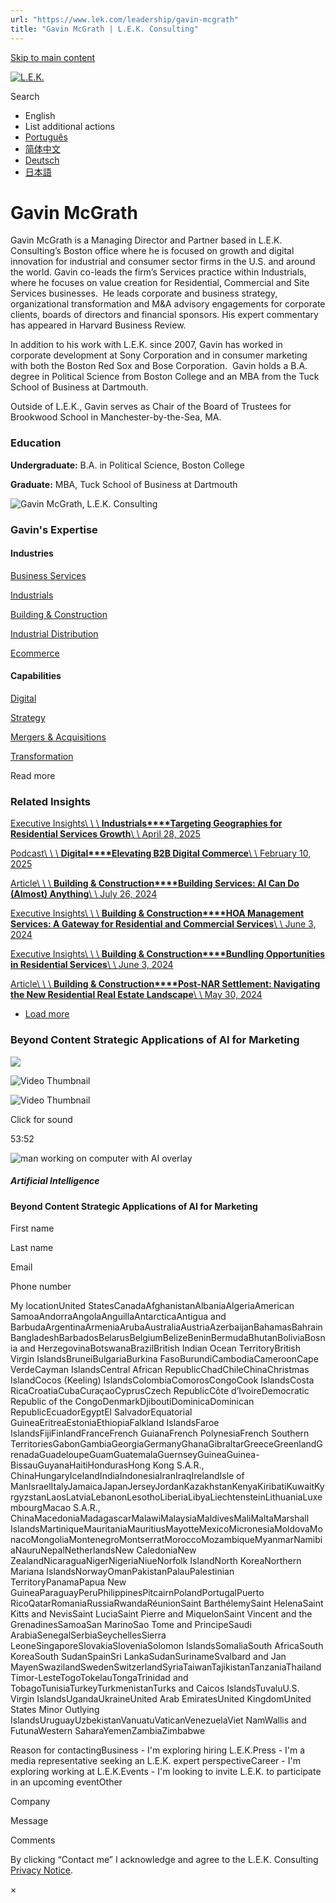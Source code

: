 ```yaml
---
url: "https://www.lek.com/leadership/gavin-mcgrath"
title: "Gavin McGrath | L.E.K. Consulting"
---
```


[Skip to main content](https://www.lek.com/leadership/gavin-mcgrath#main-content)

[![L.E.K.](https://www.lek.com/themes/lek/images/new-logo.svg)](https://www.lek.com/ "L.E.K.")

Search

- English
- List additional actions
- [Português](https://www.lek.com/pt-br/lek-brazil)
- [简体中文](https://www.lek.com/zh-hant/lek-china)
- [Deutsch](https://www.lek.com/de/lek-germany)
- [日本語](https://www.lek.com/ja/lek-japan)

# Gavin McGrath

Gavin McGrath is a Managing Director and Partner based in L.E.K. Consulting’s Boston office where he is focused on growth and digital innovation for industrial and consumer sector firms in the U.S. and around the world. Gavin co-leads the firm’s Services practice within Industrials, where he focuses on value creation for Residential, Commercial and Site Services businesses.  He leads corporate and business strategy, organizational transformation and M&A advisory engagements for corporate clients, boards of directors and financial sponsors. His expert commentary has appeared in Harvard Business Review.

In addition to his work with L.E.K. since 2007, Gavin has worked in corporate development at Sony Corporation and in consumer marketing with both the Boston Red Sox and Bose Corporation.  Gavin holds a B.A. degree in Political Science from Boston College and an MBA from the Tuck School of Business at Dartmouth.

Outside of L.E.K., Gavin serves as Chair of the Board of Trustees for Brookwood School in Manchester-by-the-Sea, MA.

### Education

**Undergraduate:** B.A. in Political Science, Boston College

**Graduate:** MBA, Tuck School of Business at Dartmouth

![Gavin McGrath, L.E.K. Consulting](https://www.lek.com/sites/default/files/profile-images/Gavin-McGrath_web.jpg)

### Gavin's Expertise

#### Industries

[Business Services](https://www.lek.com/industries/business-services)

[Industrials](https://www.lek.com/industries/industrials)

[Building & Construction](https://www.lek.com/industries/building-construction)

[Industrial Distribution](https://www.lek.com/industries/industrials/industrial-distribution)

[Ecommerce](https://www.lek.com/industries/retail/ecommerce)

#### Capabilities

[Digital](https://www.lek.com/capabilities/digital)

[Strategy](https://www.lek.com/capabilities/strategy)

[Mergers & Acquisitions](https://www.lek.com/capabilities/mergers-acquisitions)

[Transformation](https://www.lek.com/capabilities/organizational-strategy/transformation)

Read more

### Related Insights

[Executive Insights\\
\\
\\
**Industrials****Targeting Geographies for Residential Services Growth**\\
\\
April 28, 2025](https://www.lek.com/insights/ind/us/ei/targeting-geographies-residential-services-growth)

[Podcast\\
\\
\\
**Digital****Elevating B2B Digital Commerce**\\
\\
February 10, 2025](https://www.lek.com/insights/dig/us/po/elevating-b2b-digital-commerce)

[Article\\
\\
\\
**Building & Construction****Building Services: AI Can Do (Almost) Anything**\\
\\
July 26, 2024](https://www.lek.com/insights/ind/us/ar/building-services-ai-can-do-almost-anything)

[Executive Insights\\
\\
\\
**Building & Construction****HOA Management Services: A Gateway for Residential and Commercial Services**\\
\\
June 3, 2024](https://www.lek.com/insights/ind/us/ei/hoa-management-services-gateway-residential-and-commercial-services)

[Executive Insights\\
\\
\\
**Building & Construction****Bundling Opportunities in Residential Services**\\
\\
June 3, 2024](https://www.lek.com/insights/ind/us/ei/bundling-opportunities-residential-services)

[Article\\
\\
\\
**Building & Construction****Post-NAR Settlement: Navigating the New Residential Real Estate Landscape**\\
\\
May 30, 2024](https://www.lek.com/insights/ind/us/ar/post-nar-settlement-navigating-new-residential-real-estate-landscape)

- [Load more](https://www.lek.com/leadership/gavin-mcgrath?page=1 "Load more items")

### Beyond Content Strategic Applications of AI for Marketing

![](https://fast.wistia.com/embed/medias/qfc66oipmm/swatch)

![Video Thumbnail](https://fast.wistia.com/embed/medias/qfc66oipmm/swatch)

![Video Thumbnail](https://embed-ssl.wistia.com/deliveries/6305533633212c01a46b78c5a9ca4da0.webp?image_crop_resized=1920x1080)

Click for sound

53:52

![man working on computer with AI overlay](https://www.lek.com/sites/default/files/teaser-images/beyond-content-ai-teaser.png)

##### Artificial Intelligence

#### Beyond Content Strategic Applications of AI for Marketing

First name

Last name

Email

Phone number

My locationUnited StatesCanadaAfghanistanAlbaniaAlgeriaAmerican SamoaAndorraAngolaAnguillaAntarcticaAntigua and BarbudaArgentinaArmeniaArubaAustraliaAustriaAzerbaijanBahamasBahrainBangladeshBarbadosBelarusBelgiumBelizeBeninBermudaBhutanBoliviaBosnia and HerzegovinaBotswanaBrazilBritish Indian Ocean TerritoryBritish Virgin IslandsBruneiBulgariaBurkina FasoBurundiCambodiaCameroonCape VerdeCayman IslandsCentral African RepublicChadChileChinaChristmas IslandCocos (Keeling) IslandsColombiaComorosCongoCook IslandsCosta RicaCroatiaCubaCuraçaoCyprusCzech RepublicCôte d’IvoireDemocratic Republic of the CongoDenmarkDjiboutiDominicaDominican RepublicEcuadorEgyptEl SalvadorEquatorial GuineaEritreaEstoniaEthiopiaFalkland IslandsFaroe IslandsFijiFinlandFranceFrench GuianaFrench PolynesiaFrench Southern TerritoriesGabonGambiaGeorgiaGermanyGhanaGibraltarGreeceGreenlandGrenadaGuadeloupeGuamGuatemalaGuernseyGuineaGuinea-BissauGuyanaHaitiHondurasHong Kong S.A.R., ChinaHungaryIcelandIndiaIndonesiaIranIraqIrelandIsle of ManIsraelItalyJamaicaJapanJerseyJordanKazakhstanKenyaKiribatiKuwaitKyrgyzstanLaosLatviaLebanonLesothoLiberiaLibyaLiechtensteinLithuaniaLuxembourgMacao S.A.R., ChinaMacedoniaMadagascarMalawiMalaysiaMaldivesMaliMaltaMarshall IslandsMartiniqueMauritaniaMauritiusMayotteMexicoMicronesiaMoldovaMonacoMongoliaMontenegroMontserratMoroccoMozambiqueMyanmarNamibiaNauruNepalNetherlandsNew CaledoniaNew ZealandNicaraguaNigerNigeriaNiueNorfolk IslandNorth KoreaNorthern Mariana IslandsNorwayOmanPakistanPalauPalestinian TerritoryPanamaPapua New GuineaParaguayPeruPhilippinesPitcairnPolandPortugalPuerto RicoQatarRomaniaRussiaRwandaRéunionSaint BarthélemySaint HelenaSaint Kitts and NevisSaint LuciaSaint Pierre and MiquelonSaint Vincent and the GrenadinesSamoaSan MarinoSao Tome and PrincipeSaudi ArabiaSenegalSerbiaSeychellesSierra LeoneSingaporeSlovakiaSloveniaSolomon IslandsSomaliaSouth AfricaSouth KoreaSouth SudanSpainSri LankaSudanSurinameSvalbard and Jan MayenSwazilandSwedenSwitzerlandSyriaTaiwanTajikistanTanzaniaThailandTimor-LesteTogoTokelauTongaTrinidad and TobagoTunisiaTurkeyTurkmenistanTurks and Caicos IslandsTuvaluU.S. Virgin IslandsUgandaUkraineUnited Arab EmiratesUnited KingdomUnited States Minor Outlying IslandsUruguayUzbekistanVanuatuVaticanVenezuelaViet NamWallis and FutunaWestern SaharaYemenZambiaZimbabwe

Reason for contactingBusiness - I'm exploring hiring L.E.K.Press - I'm a media representative seeking an L.E.K. expert perspectiveCareer - I'm exploring working at L.E.K.Events - I'm looking to invite L.E.K. to participate in an upcoming eventOther

Company

Message

Comments

By clicking “Contact me” I acknowledge and agree to the L.E.K. Consulting [Privacy Notice](https://www.lek.com/lek-consulting-privacy-policy).

×
